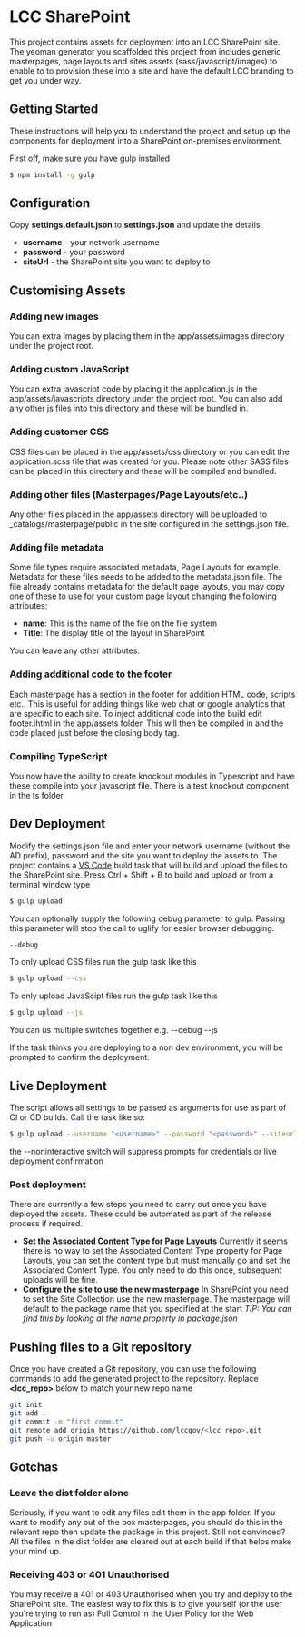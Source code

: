 # LCC SharePoint
This project contains assets for deployment into an LCC SharePoint site. The yeoman generator you scaffolded this project from includes generic masterpages, page layouts and sites assets (sass/javascript/images) to enable to to provision these into a site and have the default LCC branding to get you under way.

## Getting Started
These instructions will help you to understand the project and setup up the components for deployment into a SharePoint on-premises environment.

First off, make sure you have gulp installed

```sh
$ npm install -g gulp
```

## Configuration

Copy **settings.default.json** to **settings.json** and update the details:

- **username** - your network username
- **password** - your password
- **siteUrl** - the SharePoint site you want to deploy to


## Customising Assets
### Adding new images
You can extra images by placing them in the app/assets/images directory under the project root.

### Adding custom JavaScript
You can extra javascript code by placing it the application.js in the app/assets/javascripts directory under the project root.
You can also add any other js files into this directory and these will be bundled in.

### Adding customer CSS
CSS files can be placed in the app/assets/css directory or you can edit the application.scss file that was created for you.
Please note other SASS files can be placed in this directory and these will be compiled and bundled.

### Adding other files (Masterpages/Page Layouts/etc..)
Any other files placed in the app/assets directory will be uploaded to _catalogs/masterpage/public in the site configured in the settings.json file.

### Adding file metadata
Some file types require associated metadata, Page Layouts for example. 
Metadata for these files needs to be added to the metadata.json file. The file already contains metadata for the default page layouts, you may copy one of these to use for your custom page layout changing the following attributes:

- **name**: This is the name of the file on the file system
- **Title**: The display title of the layout in SharePoint

You can leave any other attributes.

### Adding additional code to the footer
Each masterpage has a section in the footer for addition HTML code, scripts etc.. This is useful for adding things like web chat or google analytics that are specific to each site.
To inject additional code into the build edit footer.ihtml in the app/assets folder.
This will then be compiled in and the code placed just before the closing body tag.

### Compiling TypeScript
You now have the ability to create knockout modules in Typescript and have these compile into your javascript file. There is a test knockout component in the ts folder

## Dev Deployment
Modify the settings.json file and enter your network username (without the AD prefix), password and the site you want to deploy the assets to. 
The project contains a [VS Code](https://code.visualstudio.com) build task that will build and upload the files to the SharePoint site.
Press Ctrl + Shift + B to build and upload or from a terminal window type 
```sh
$ gulp upload
```

You can optionally supply the following debug parameter to gulp. Passing this parameter will stop the call to uglify for easier browser debugging.
```sh
--debug
```

To only upload CSS files run the gulp task like this
```sh
$ gulp upload --css
```

To only upload JavaScipt files run the gulp task like this
```sh
$ gulp upload --js
```

You can us multiple switches together e.g. --debug --js

If the task thinks you are deploying to a non dev environment, you will be prompted to confirm the deployment.

## Live Deployment
The script allows all settings to be passed as arguments for use as part of CI or CD builds. Call the task like so:
```sh
$ gulp upload --username "<username>" --password "<password>" --siteurl "<http://mysite-url>" --noninteractive
```
the --noninteractive switch will suppress prompts for credentials or live deployment confirmation

### Post deployment
There are currently a few steps you need to carry out once you have deployed the assets. These could be automated as part of the release process if required.
- **Set the Associated Content Type for Page Layouts**
Currently it seems there is no way to set the Associated Content Type property for Page Layouts, you can set the content type but must manually go and set the     Associated Content Type. You only need to do this once, subsequent uploads will be fine.
- **Configure the site to use the new masterpage**
In SharePoint you need to set the Site Collection use the new masterpage. The masterpage will default to the package name that you specified at the start
*TIP: You can find this by looking at the name property in package.json*

## Pushing files to a Git repository
Once you have created a Git repository, you can use the following commands to add the generated project to the repository. Replace **<lcc_repo>** below to match your new repo name

```sh
git init
git add .
git commit -m "first commit"
git remote add origin https://github.com/lccgov/<lcc_repo>.git
git push -u origin master
```
## Gotchas

### Leave the dist folder alone
Seriously, if you want to edit any files edit them in the app folder. If you want to modify any out of the box masterpages, you should do this in the relevant repo then update the package in this project.
Still not convinced? All the files in the dist folder are cleared out at each build if that helps make your mind up.

### Receiving 403 or 401 Unauthorised
You may receive  a 401 or 403 Unauthorised when you try and deploy to the SharePoint site. The easiest way to fix this is to give yourself (or the user you're trying to run as) Full Control in the User Policy for the Web Application
